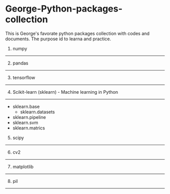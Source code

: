 # George-Python-packages-collection

This is George's favorate python packages collection with codes and documents. The purpose id to learna and practice.


1. numpy
--------------------------------


2. pandas
--------------------------------


3. tensorflow
--------------------------------



4. Scikit-learn (sklearn) - Machine learning in Python
--------------------------------
- sklearn.base 
  - sklearn.datasets  
- sklearn.pipeline  
- sklearn.svm   
- sklearn.matrics  


5. scipy
--------------------------------


6. cv2
--------------------------------



7. matplotlib
--------------------------------


8. pil 
--------------------------------
